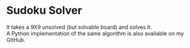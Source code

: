 # Sudoku Solver

It takes a 9X9 unsolved (but solvable board) and solves it.  
A Python implementation of the same algorithm is also available on my GitHub.

